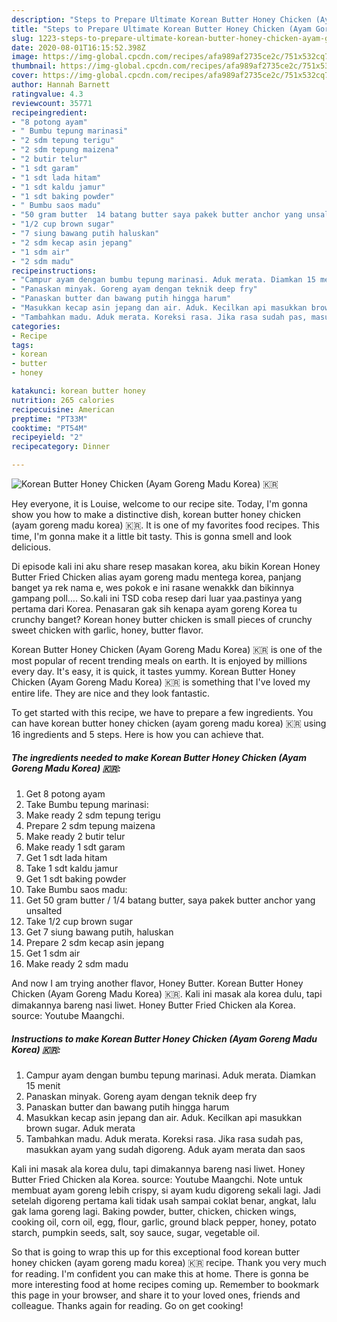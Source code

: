 ```yaml
---
description: "Steps to Prepare Ultimate Korean Butter Honey Chicken (Ayam Goreng Madu Korea) 🇰🇷"
title: "Steps to Prepare Ultimate Korean Butter Honey Chicken (Ayam Goreng Madu Korea) 🇰🇷"
slug: 1223-steps-to-prepare-ultimate-korean-butter-honey-chicken-ayam-goreng-madu-korea
date: 2020-08-01T16:15:52.398Z
image: https://img-global.cpcdn.com/recipes/afa989af2735ce2c/751x532cq70/korean-butter-honey-chicken-ayam-goreng-madu-korea-🇰🇷-foto-resep-utama.jpg
thumbnail: https://img-global.cpcdn.com/recipes/afa989af2735ce2c/751x532cq70/korean-butter-honey-chicken-ayam-goreng-madu-korea-🇰🇷-foto-resep-utama.jpg
cover: https://img-global.cpcdn.com/recipes/afa989af2735ce2c/751x532cq70/korean-butter-honey-chicken-ayam-goreng-madu-korea-🇰🇷-foto-resep-utama.jpg
author: Hannah Barnett
ratingvalue: 4.3
reviewcount: 35771
recipeingredient:
- "8 potong ayam"
- " Bumbu tepung marinasi"
- "2 sdm tepung terigu"
- "2 sdm tepung maizena"
- "2 butir telur"
- "1 sdt garam"
- "1 sdt lada hitam"
- "1 sdt kaldu jamur"
- "1 sdt baking powder"
- " Bumbu saos madu"
- "50 gram butter  14 batang butter saya pakek butter anchor yang unsalted"
- "1/2 cup brown sugar"
- "7 siung bawang putih haluskan"
- "2 sdm kecap asin jepang"
- "1 sdm air"
- "2 sdm madu"
recipeinstructions:
- "Campur ayam dengan bumbu tepung marinasi. Aduk merata. Diamkan 15 menit"
- "Panaskan minyak. Goreng ayam dengan teknik deep fry"
- "Panaskan butter dan bawang putih hingga harum"
- "Masukkan kecap asin jepang dan air. Aduk. Kecilkan api masukkan brown sugar. Aduk merata"
- "Tambahkan madu. Aduk merata. Koreksi rasa. Jika rasa sudah pas, masukkan ayam yang sudah digoreng. Aduk ayam merata dan saos"
categories:
- Recipe
tags:
- korean
- butter
- honey

katakunci: korean butter honey 
nutrition: 265 calories
recipecuisine: American
preptime: "PT33M"
cooktime: "PT54M"
recipeyield: "2"
recipecategory: Dinner

---
```



![Korean Butter Honey Chicken (Ayam Goreng Madu Korea) 🇰🇷](https://img-global.cpcdn.com/recipes/afa989af2735ce2c/751x532cq70/korean-butter-honey-chicken-ayam-goreng-madu-korea-🇰🇷-foto-resep-utama.jpg)

Hey everyone, it is Louise, welcome to our recipe site. Today, I'm gonna show you how to make a distinctive dish, korean butter honey chicken (ayam goreng madu korea) 🇰🇷. It is one of my favorites food recipes. This time, I'm gonna make it a little bit tasty. This is gonna smell and look delicious.

Di episode kali ini aku share resep masakan korea, aku bikin Korean Honey Butter Fried Chicken alias ayam goreng madu mentega korea, panjang banget ya rek nama e, wes pokok e ini rasane wenakkk dan bikinnya gampang poll…. So.kali ini TSD coba resep dari luar yaa.pastinya yang pertama dari Korea. Penasaran gak sih kenapa ayam goreng Korea tu crunchy banget? Korean honey butter chicken is small pieces of crunchy sweet chicken with garlic, honey, butter flavor.

Korean Butter Honey Chicken (Ayam Goreng Madu Korea) 🇰🇷 is one of the most popular of recent trending meals on earth. It is enjoyed by millions every day. It's easy, it is quick, it tastes yummy. Korean Butter Honey Chicken (Ayam Goreng Madu Korea) 🇰🇷 is something that I've loved my entire life. They are nice and they look fantastic.


To get started with this recipe, we have to prepare a few ingredients. You can have korean butter honey chicken (ayam goreng madu korea) 🇰🇷 using 16 ingredients and 5 steps. Here is how you can achieve that.

<!--inarticleads1-->

##### The ingredients needed to make Korean Butter Honey Chicken (Ayam Goreng Madu Korea) 🇰🇷:

1. Get 8 potong ayam
1. Take  Bumbu tepung marinasi:
1. Make ready 2 sdm tepung terigu
1. Prepare 2 sdm tepung maizena
1. Make ready 2 butir telur
1. Make ready 1 sdt garam
1. Get 1 sdt lada hitam
1. Take 1 sdt kaldu jamur
1. Get 1 sdt baking powder
1. Take  Bumbu saos madu:
1. Get 50 gram butter / 1/4 batang butter, saya pakek butter anchor yang unsalted
1. Take 1/2 cup brown sugar
1. Get 7 siung bawang putih, haluskan
1. Prepare 2 sdm kecap asin jepang
1. Get 1 sdm air
1. Make ready 2 sdm madu


And now I am trying another flavor, Honey Butter. Korean Butter Honey Chicken (Ayam Goreng Madu Korea) 🇰🇷. Kali ini masak ala korea dulu, tapi dimakannya bareng nasi liwet. Honey Butter Fried Chicken ala Korea. source: Youtube Maangchi. 

<!--inarticleads2-->

##### Instructions to make Korean Butter Honey Chicken (Ayam Goreng Madu Korea) 🇰🇷:

1. Campur ayam dengan bumbu tepung marinasi. Aduk merata. Diamkan 15 menit
1. Panaskan minyak. Goreng ayam dengan teknik deep fry
1. Panaskan butter dan bawang putih hingga harum
1. Masukkan kecap asin jepang dan air. Aduk. Kecilkan api masukkan brown sugar. Aduk merata
1. Tambahkan madu. Aduk merata. Koreksi rasa. Jika rasa sudah pas, masukkan ayam yang sudah digoreng. Aduk ayam merata dan saos


Kali ini masak ala korea dulu, tapi dimakannya bareng nasi liwet. Honey Butter Fried Chicken ala Korea. source: Youtube Maangchi. Note untuk membuat ayam goreng lebih crispy, si ayam kudu digoreng sekali lagi. Jadi setelah digoreng pertama kali tidak usah sampai coklat benar, angkat, lalu gak lama goreng lagi. Baking powder, butter, chicken, chicken wings, cooking oil, corn oil, egg, flour, garlic, ground black pepper, honey, potato starch, pumpkin seeds, salt, soy sauce, sugar, vegetable oil. 

So that is going to wrap this up for this exceptional food korean butter honey chicken (ayam goreng madu korea) 🇰🇷 recipe. Thank you very much for reading. I'm confident you can make this at home. There is gonna be more interesting food at home recipes coming up. Remember to bookmark this page in your browser, and share it to your loved ones, friends and colleague. Thanks again for reading. Go on get cooking!
